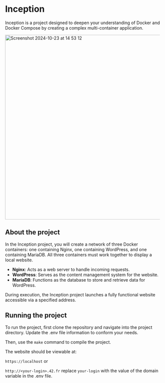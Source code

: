 # Inception

Inception is a project designed to deepen your understanding of Docker and Docker Compose by creating a complex multi-container application.

<img width="600" alt="Screenshot 2024-10-23 at 14 53 12" src="https://github.com/user-attachments/assets/01362c1d-11a7-4714-b7aa-1d8a37a19ef5">


## About the project

In the Inception project, you will create a network of three Docker containers: one containing Nginx, one containing WordPress, and one containing MariaDB. All three containers must work together to display a local website.

- **Nginx**: Acts as a web server to handle incoming requests.
- **WordPress**: Serves as the content management system for the website.
- **MariaDB**: Functions as the database to store and retrieve data for WordPress.

During execution, the Inception project launches a fully functional website accessible via a specified address.



## Running the project

To run the project, first clone the repository and navigate into the project directory. Update the .env file information to conform your needs.

Then, use the `make` command to compile the project.

The website should be viewable at:

``` https://localhost ``` or

``` http://<your-login>.42.fr ``` replace `your-login` with the value of the domain variable in the .env file.
